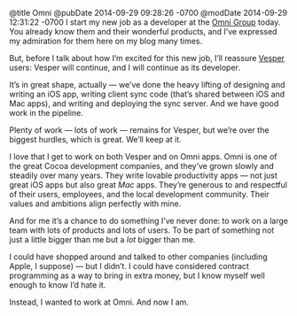 @title Omni
@pubDate 2014-09-29 09:28:26 -0700
@modDate 2014-09-29 12:31:22 -0700
I start my new job as a developer at the [Omni Group](http://omnigroup.com/) today. You already know them and their wonderful products, and I’ve expressed my admiration for them here on my blog many times.

But, before I talk about how I’m excited for this new job, I’ll reassure [Vesper](http://vesperapp.co/) users: Vesper will continue, and I will continue as its developer.

It’s in great shape, actually — we’ve done the heavy lifting of designing and writing an iOS app, writing client sync code (that’s shared between iOS and Mac apps), and writing and deploying the sync server. And we have good work in the pipeline.

Plenty of work — lots of work — remains for Vesper, but we’re over the biggest hurdles, which is great. We’ll keep at it.

I love that I get to work on both Vesper and on Omni apps. Omni is one of the great Cocoa development companies, and they’ve grown slowly and steadily over many years. They write lovable productivity apps — not just great iOS apps but also great *Mac* apps. They’re generous to and respectful of their users, employees, and the local development community. Their values and ambitions align perfectly with mine.

And for me it’s a chance to do something I’ve never done: to work on a large team with lots of products and lots of users. To be part of something not just a little bigger than me but a *lot* bigger than me.

I could have shopped around and talked to other companies (including Apple, I suppose) — but I didn’t. I could have considered contract programming as a way to bring in extra money, but I know myself well enough to know I’d hate it. 

Instead, I wanted to work at Omni. And now I am.
